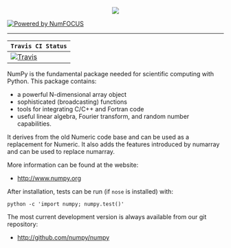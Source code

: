<div align="center">
  <img src="http://www.numpy.org/_static/numpy_logo.png"><br>
</div>

[![Powered by NumFOCUS](https://img.shields.io/badge/powered%20by-NumFOCUS-orange.svg?style=flat&colorA=E1523D&colorB=007D8A)](https://numfocus.org)

-----------------
|  **`Travis CI Status`**   |
|-------------------|
[![Travis](https://api.travis-ci.org/numpy/numpy.svg?branch=master)](https://travis-ci.org/numpy/numpy)|


NumPy is the fundamental package needed for scientific computing with Python.
This package contains:

   * a powerful N-dimensional array object
   * sophisticated (broadcasting) functions
   * tools for integrating C/C++ and Fortran code
   * useful linear algebra, Fourier transform, and random number capabilities.

It derives from the old Numeric code base and can be used as a replacement for Numeric. It also adds the features introduced by numarray and can be used to replace numarray.

More information can be found at the website:

* http://www.numpy.org

After installation, tests can be run (if ``nose`` is installed) with:

    python -c 'import numpy; numpy.test()'

The most current development version is always available from our
git repository:

* http://github.com/numpy/numpy
